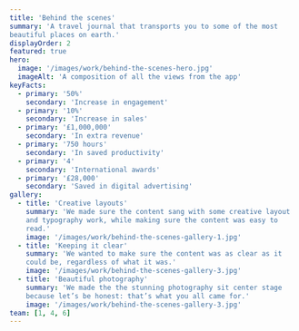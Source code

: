 ```yaml
---
title: 'Behind the scenes'
summary: 'A travel journal that transports you to some of the most
beautiful places on earth.'
displayOrder: 2
featured: true
hero:
  image: '/images/work/behind-the-scenes-hero.jpg'
  imageAlt: 'A composition of all the views from the app'
keyFacts:
  - primary: '50%'
    secondary: 'Increase in engagement'
  - primary: '10%'
    secondary: 'Increase in sales'
  - primary: '£1,000,000'
    secondary: 'In extra revenue'
  - primary: '750 hours'
    secondary: 'In saved productivity'
  - primary: '4'
    secondary: 'International awards'
  - primary: '£28,000'
    secondary: 'Saved in digital advertising'
gallery:
  - title: 'Creative layouts'
    summary: 'We made sure the content sang with some creative layout
    and typography work, while making sure the content was easy to
    read.'
    image: '/images/work/behind-the-scenes-gallery-1.jpg'
  - title: 'Keeping it clear'
    summary: 'We wanted to make sure the content was as clear as it
    could be, regardless of what it was.'
    image: '/images/work/behind-the-scenes-gallery-3.jpg'
  - title: 'Beautiful photography'
    summary: 'We made the the stunning photography sit center stage
    because let’s be honest: that’s what you all came for.'
    image: '/images/work/behind-the-scenes-gallery-3.jpg'
team: [1, 4, 6]
---
```

